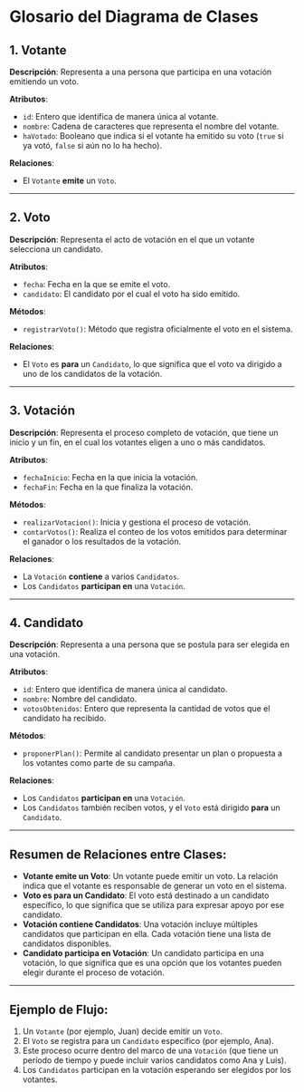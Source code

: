 # Glosario del Diagrama de Clases

## 1. Votante
**Descripción**: Representa a una persona que participa en una votación emitiendo un voto.

**Atributos**:
- `id`: Entero que identifica de manera única al votante.
- `nombre`: Cadena de caracteres que representa el nombre del votante.
- `haVotado`: Booleano que indica si el votante ha emitido su voto (`true` si ya votó, `false` si aún no lo ha hecho).

**Relaciones**:
- El `Votante` **emite** un `Voto`.

---

## 2. Voto
**Descripción**: Representa el acto de votación en el que un votante selecciona un candidato.

**Atributos**:
- `fecha`: Fecha en la que se emite el voto.
- `candidato`: El candidato por el cual el voto ha sido emitido.

**Métodos**:
- `registrarVoto()`: Método que registra oficialmente el voto en el sistema.

**Relaciones**:
- El `Voto` es **para** un `Candidato`, lo que significa que el voto va dirigido a uno de los candidatos de la votación.

---

## 3. Votación
**Descripción**: Representa el proceso completo de votación, que tiene un inicio y un fin, en el cual los votantes eligen a uno o más candidatos.

**Atributos**:
- `fechaInicio`: Fecha en la que inicia la votación.
- `fechaFin`: Fecha en la que finaliza la votación.

**Métodos**:
- `realizarVotacion()`: Inicia y gestiona el proceso de votación.
- `contarVotos()`: Realiza el conteo de los votos emitidos para determinar el ganador o los resultados de la votación.

**Relaciones**:
- La `Votación` **contiene** a varios `Candidatos`.
- Los `Candidatos` **participan en** una `Votación`.

---

## 4. Candidato
**Descripción**: Representa a una persona que se postula para ser elegida en una votación.

**Atributos**:
- `id`: Entero que identifica de manera única al candidato.
- `nombre`: Nombre del candidato.
- `votosObtenidos`: Entero que representa la cantidad de votos que el candidato ha recibido.

**Métodos**:
- `proponerPlan()`: Permite al candidato presentar un plan o propuesta a los votantes como parte de su campaña.

**Relaciones**:
- Los `Candidatos` **participan en** una `Votación`.
- Los `Candidatos` también reciben votos, y el `Voto` está dirigido **para** un `Candidato`.

---

## Resumen de Relaciones entre Clases:
- **Votante emite un Voto**: Un votante puede emitir un voto. La relación indica que el votante es responsable de generar un voto en el sistema.
- **Voto es para un Candidato**: El voto está destinado a un candidato específico, lo que significa que se utiliza para expresar apoyo por ese candidato.
- **Votación contiene Candidatos**: Una votación incluye múltiples candidatos que participan en ella. Cada votación tiene una lista de candidatos disponibles.
- **Candidato participa en Votación**: Un candidato participa en una votación, lo que significa que es una opción que los votantes pueden elegir durante el proceso de votación.

---

## Ejemplo de Flujo:
1. Un `Votante` (por ejemplo, Juan) decide emitir un `Voto`.
2. El `Voto` se registra para un `Candidato` específico (por ejemplo, Ana).
3. Este proceso ocurre dentro del marco de una `Votación` (que tiene un período de tiempo y puede incluir varios candidatos como Ana y Luis).
4. Los `Candidatos` participan en la votación esperando ser elegidos por los votantes.
